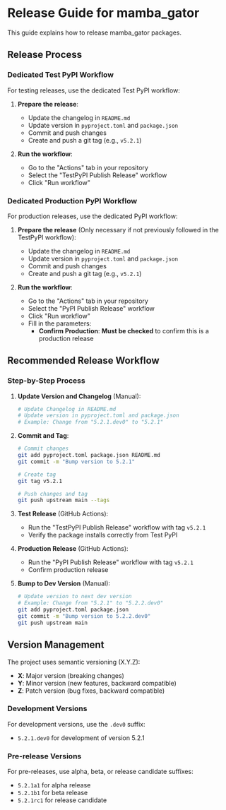 # Release Guide for mamba_gator

This guide explains how to release mamba_gator packages.

## Release Process

### Dedicated Test PyPI Workflow

For testing releases, use the dedicated Test PyPI workflow:

1. **Prepare the release**:
   - Update the changelog in `README.md`
   - Update version in `pyproject.toml` and `package.json`
   - Commit and push changes
   - Create and push a git tag (e.g., `v5.2.1`)

2. **Run the workflow**:
   - Go to the "Actions" tab in your repository
   - Select the "TestPyPI Publish Release" workflow
   - Click "Run workflow"

### Dedicated Production PyPI Workflow

For production releases, use the dedicated PyPI workflow:

1. **Prepare the release** (Only necessary if not previously followed in the TestPyPI workflow):
   - Update the changelog in `README.md`
   - Update version in `pyproject.toml` and `package.json`
   - Commit and push changes
   - Create and push a git tag (e.g., `v5.2.1`)

2. **Run the workflow**:
   - Go to the "Actions" tab in your repository
   - Select the "PyPI Publish Release" workflow
   - Click "Run workflow"
   - Fill in the parameters:
     - **Confirm Production**: **Must be checked** to confirm this is a production release

## Recommended Release Workflow

### Step-by-Step Process

1. **Update Version and Changelog** (Manual):
   ```bash
   # Update Changelog in README.md
   # Update version in pyproject.toml and package.json
   # Example: Change from "5.2.1.dev0" to "5.2.1"
   ```

2. **Commit and Tag**:
   ```bash
   # Commit changes
   git add pyproject.toml package.json README.md
   git commit -m "Bump version to 5.2.1"
   
   # Create tag
   git tag v5.2.1

   # Push changes and tag
   git push upstream main --tags
   ```

3. **Test Release** (GitHub Actions):
   - Run the "TestPyPI Publish Release" workflow with tag `v5.2.1`
   - Verify the package installs correctly from Test PyPI

4. **Production Release** (GitHub Actions):
   - Run the "PyPI Publish Release" workflow with tag `v5.2.1`
   - Confirm production release

5. **Bump to Dev Version** (Manual):
   ```bash
   # Update version to next dev version
   # Example: Change from "5.2.1" to "5.2.2.dev0"
   git add pyproject.toml package.json
   git commit -m "Bump version to 5.2.2.dev0"
   git push upstream main
   ```

## Version Management

The project uses semantic versioning (X.Y.Z):

- **X**: Major version (breaking changes)
- **Y**: Minor version (new features, backward compatible)
- **Z**: Patch version (bug fixes, backward compatible)

### Development Versions

For development versions, use the `.dev0` suffix:
- `5.2.1.dev0` for development of version 5.2.1

### Pre-release Versions

For pre-releases, use alpha, beta, or release candidate suffixes:
- `5.2.1a1` for alpha release
- `5.2.1b1` for beta release
- `5.2.1rc1` for release candidate
